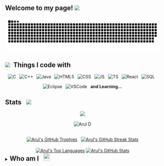 ## Welcome to my page! <img src="https://c.tenor.com/iHvyWsJA_CMAAAAi/thanks-smile.gif" width="70">

<p align="center">
   <img alt="contribution" src="https://github.com/Aruln3/Aruln3/blob/main/github-contribution-grid-snake.svg">
</p>

<h2><img src="https://c.tenor.com/scJmHcoziLYAAAAi/kelvin-working-from-home.gif" width="80">&ensp;Things I code with</h2>

<p align="center">
   <img alt="C" src="https://cdn.icon-icons.com/icons2/2415/PNG/128/c_original_logo_icon_146611.png" width="30" height="30" style="padding-bottom: 5px;">&ensp;
   <img alt="C++" src="https://openhistogram.io/wp-content/uploads/images/c-plus-plus-logo.svg" width="33" height="32" style="padding-bottom: 7px;">&ensp;
   <img alt="Java" src="https://cdn-icons-png.flaticon.com/512/226/226777.png" width="46" height="54" style="padding-bottom: 15px;">&ensp;
   <img alt="HTML5" src="https://cdn.icon-icons.com/icons2/2415/PNG/128/html_original_logo_icon_146477.png" width="31" height="32">&ensp;
   <img alt="CSS" src="https://cdn.icon-icons.com/icons2/2415/PNG/128/css_original_logo_icon_146575.png" width="31" height="32">&ensp;
   <img alt="JS" src="https://cdn.icon-icons.com/icons2/2108/PNG/128/javascript_icon_130900.png" width="30" height="31">&ensp;
   <img alt="TS" src="https://upload.wikimedia.org/wikipedia/commons/thumb/4/4c/Typescript_logo_2020.svg/1024px-Typescript_logo_2020.svg.png" width="30" height="31">&ensp;
   <img alt="React" src="https://cdn.icon-icons.com/icons2/2415/PNG/512/react_original_logo_icon_146374.png" width="33" height="33">&ensp;
   <img alt="SQL" src="https://upload.wikimedia.org/wikipedia/en/thumb/6/68/Oracle_SQL_Developer_logo.svg/1200px-Oracle_SQL_Developer_logo.svg.png" width="27" height="31">&ensp;
   <img alt="Eclipse" src="https://cdn.icon-icons.com/icons2/1381/PNG/512/eclipse_94656.png" width="31" height="31">&ensp;
   <img alt="VSCode" src="https://upload.wikimedia.org/wikipedia/commons/thumb/9/9a/Visual_Studio_Code_1.35_icon.svg/512px-Visual_Studio_Code_1.35_icon.svg.png" width="31" height="31">&ensp;
   <b> and Learning...</b>
</p>

<h2>Stats &ensp;<img src="https://c.tenor.com/T-pW4c5b4y0AAAAi/gofourward-webdesign.gif" width="40"></h2>

<p align="center">
   <img src="https://komarev.com/ghpvc/?username=Aruln3&label=Profile%20views&color=0e75b6&style=flat">
</p>

<p align="center"><img src="http://github-profile-summary-cards.vercel.app/api/cards/profile-details?username=Aruln3&theme=github_dark&layout=compact&hide_border=true" alt="Arul D"/></p>

<br>

<div align="center">
  <a href="https://github-profile-trophy.vercel.app/?username=Aruln3"><img align="center" src="https://github-profile-trophy.vercel.app/?username=Aruln3&theme=onedark&no-bg=true&no-frame=true&title=Repositories,Commits,Stars,PullRequest&row=2&column=2" alt="Arul's GitHub Trophies" /></a> &nbsp;
  <a href="https://github-readme-streak-stats.herokuapp.com/?user=Aruln3&theme=omni&langs_count=6"><img align="center" src="https://github-readme-streak-stats.herokuapp.com/?user=Aruln3&hide_border=true&theme=github_dark&langs_count=6" alt="Arul's GitHub Streak Stats" /></a>
</div>

<br>

<div align="center">
  <a href="https://github-readme-stats.vercel.app/api/top-langs?username=Aruln3"><img align="center" src="https://github-readme-stats.vercel.app/api/top-langs?username=Aruln3&hide_border=true&show_icons=true&theme=github_dark&layout=compact&hide_progress=true" alt="Arul's Top Languages" /></a> 
  <a href="https://github-readme-stats.vercel.app/api?username=Aruln3"><img align="center" src="https://github-readme-stats.vercel.app/api?username=Aruln3&show_icons=true&hide_border=true&theme=github_dark&layout=compact" alt="Arul's GitHub Stats" /></a>
</div>

<details align="left">
   <summary><h2 style="display: inline;">Who am I &ensp;<img src="https://c.tenor.com/ubvX6P6dkhUAAAAi/question-mark.gif" width="20" height="25"></h2></summary>
   <p align="left">
     <h5 width="80%"> Hi, my name is Arul, born and brought up in Mettur, Salem. I'm a CS student studying at K.S.R, Tiruchengode. I'm very interested in the field of web development and designing. I 💖 to design and code 👨🏼‍💻</h5>
   </p>
   <h3>Contact<img src="https://c.tenor.com/yIG048LQlNgAAAAj/smile-kelvin.gif" width="60"></h3>
   <p align="left">
     <a href="https://www.instagram.com/arul_n3/" target="blank"><img align="center" src="https://cdn2.iconfinder.com/data/icons/social-media-and-payment/64/-03-512.png" alt="Ar3" height="40" width="40"></a>&ensp;
     <a href="https://t.me/Arul_n3" target="blank"><img align="center" src="https://cdn2.iconfinder.com/data/icons/social-media-and-payment/64/-59-512.png" alt="Ar3" height="36" width="36"></a>&ensp;
     <a href="https://www.linkedin.com/in/arul-d/" target="blank"><img align="center" src="https://cdn2.iconfinder.com/data/icons/social-media-and-payment/64/-44-512.png" alt="Ar3" height="36" width="36"></a>&ensp;
   </p>
</details>
